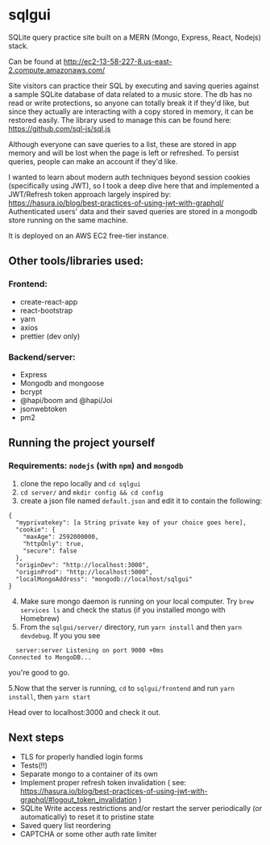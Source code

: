 # sqlgui
SQLite query practice site built on a MERN (Mongo, Express, React, Nodejs) stack.

Can be found at http://ec2-13-58-227-8.us-east-2.compute.amazonaws.com/

Site visitors can practice their SQL by executing and saving queries against a sample SQLite database of data related to a music store.
The db has no read or write protections, so anyone can totally break it if they'd like, but since they actually are interacting with a copy stored in memory, it can be restored easily.
The library used to manage this can be found here: https://github.com/sql-js/sql.js

Although everyone can save queries to a list, these are stored in app memory and will be lost when the page is left or refreshed. To persist queries, people can make an account if they'd like.

I wanted to learn about modern auth techniques beyond session cookies (specifically using JWT), so I took a deep dive here that and implemented a JWT/Refresh token approach largely inspired by: https://hasura.io/blog/best-practices-of-using-jwt-with-graphql/
Authenticated users' data and their saved queries are stored in a mongodb store running on the same machine. 

It is deployed on an AWS EC2 free-tier instance.

## Other tools/libraries used:
### Frontend:
- create-react-app
- react-bootstrap
- yarn
- axios
- prettier (dev only)

### Backend/server:
- Express
- Mongodb and mongoose
- bcrypt
- @hapi/boom and @hapi/Joi
- jsonwebtoken
- pm2

## Running the project yourself
### Requirements: `nodejs` (with `npm`) and `mongodb`
1. clone the repo locally and `cd sqlgui`
2. `cd server/` and `mkdir config && cd config` 
3. create a json file named `default.json` and edit it to contain the following:
```
{
  "myprivatekey": [a String private key of your choice goes here],
  "cookie": {
    "maxAge": 2592000000,
    "httpOnly": true,
    "secure": false
  },
  "originDev": "http://localhost:3000",
  "originProd": "http://localhost:5000",
  "localMongoAddress": "mongodb://localhost/sqlgui"
}
```
4. Make sure mongo daemon is running on your local computer. Try `brew services ls` and check the status (if you installed mongo with Homebrew)
5. From the  `sqlgui/server/` directory, run `yarn install` and then `yarn devdebug`. If you you see 
```
  server:server Listening on port 9000 +0ms
Connected to MongoDB...
``` 
you're good to go.

5.Now that the server is running,  `cd` to `sqlgui/frontend` and run `yarn install`, then `yarn start`

Head over to localhost:3000 and check it out.


## Next steps
- TLS for properly handled login forms
- Tests(!!)
- Separate mongo to a container of its own
- Implement proper refresh token invalidation ( see: https://hasura.io/blog/best-practices-of-using-jwt-with-graphql/#logout_token_invalidation )
- SQLite Write access restrictions and/or restart the server periodically (or automatically) to reset it to pristine state
- Saved query list reordering
- CAPTCHA or some other auth rate limiter

